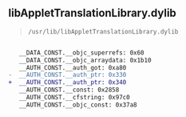 ## libAppletTranslationLibrary.dylib

> `/usr/lib/libAppletTranslationLibrary.dylib`

```diff

   __DATA_CONST.__objc_superrefs: 0x60
   __DATA_CONST.__objc_arraydata: 0x1b10
   __AUTH_CONST.__auth_got: 0xa80
-  __AUTH_CONST.__auth_ptr: 0x330
+  __AUTH_CONST.__auth_ptr: 0x340
   __AUTH_CONST.__const: 0x2858
   __AUTH_CONST.__cfstring: 0x97c0
   __AUTH_CONST.__objc_const: 0x37a8

```
